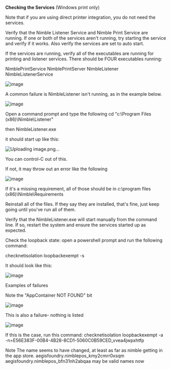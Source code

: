 **Checking the Services** (Windows print only)

Note that if you are using direct printer integration, you do not need the services.

Verify that the Nimble Listener Service and Nimble Print Service are running. If one or both of the services aren't running, try starting the service and verify if it works. Also verify the services are set to auto start.


If the services are running, verify all of the executables are running for printing and listener services. There should be FOUR executables running:

NimblePrintService
NimblePrintServer
NimbleListener
NimbleListenerService

﻿![image](https://github.com/user-attachments/assets/a0c3d522-fe30-4aac-8393-cfbd45f41145)



A common failure is NimbleListener isn't running, as in the example below.

﻿![image](https://github.com/user-attachments/assets/fc55a9a8-b6c3-46ca-b58e-3f561805a2bf)


Open a command prompt and type the following
cd "c:\Program Files (x86)\Nimble\Listener"

then 
NimbleListener.exe

it should start up like this:

﻿![Uploading image.png…]()


You can control-C out of this.


If not, it may throw out an error like the following

﻿![image](https://github.com/user-attachments/assets/aacdeeec-c137-41f4-970b-ade14f76e735)


If it's a missing requirement, all of those should be in c:\program files (x86)\Nimble\Requirements

Reinstall all of the files.
If they say they are installed, that's fine, just keep going until you've run all of them.

Verify that the NimbleListener.exe will start manually from the command line.
If so, restart the system and ensure the services started up as expected.


Check the loopback state:
open a powershell prompt and run the following command:

checknetisolation loopbackexempt -s

It should look like this:

﻿![image](https://github.com/user-attachments/assets/bee6dec1-b100-4cb7-9bcd-0eb4ba0130cb)



Examples of failures

Note the "AppContainer NOT FOUND" bit

﻿![image](https://github.com/user-attachments/assets/e4d18d4e-1f46-4083-b011-15eb88bcd16e)


This is also a failure- nothing is listed

﻿![image](https://github.com/user-attachments/assets/d4df8145-ef8a-42fa-b571-5d762ae0c36b)


If this is the case, run this command:
checknetisolation loopbackexempt -a -n=E56E383F-00B4-4B28-8CD1-5060C0B59CED_vvea4jwpxhtfp

Note
The name seems to have changed, at least as far as nimble getting in the app store.
aegisfoundry.nimblepos_kmy2cmrr0xsqm
aegisfoundry.nimblepos_bfn31nh2abqaa
may be valid names now

